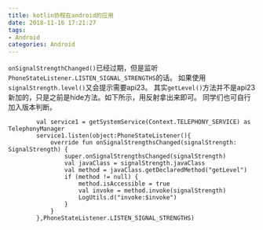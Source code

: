 ```yaml
---
title: kotlin协程在android的应用
date: 2018-11-16 17:21:27
tags: 
- Android
categories: Android
---
```


`onSignalStrengthChanged()`已经过期，但是监听`PhoneStateListener.LISTEN_SIGNAL_STRENGTHS`的话。
如果使用`signalStrength.level()`又会提示需要api23。
其实`getLevel()`方法并不是api23新加的，只是之前是hide方法。如下所示，用反射拿出来即可。
同学们也可自行加入版本判断。
```
        val service1 = getSystemService(Context.TELEPHONY_SERVICE) as TelephonyManager
        service1.listen(object:PhoneStateListener(){
            override fun onSignalStrengthsChanged(signalStrength: SignalStrength) {
                super.onSignalStrengthsChanged(signalStrength)
                val javaClass = signalStrength.javaClass
                val method = javaClass.getDeclaredMethod("getLevel")
                if (method != null) {
                    method.isAccessible = true
                    val invoke = method.invoke(signalStrength)
                    LogUtils.d("invoke:$invoke")
                }
            }
        },PhoneStateListener.LISTEN_SIGNAL_STRENGTHS)
```